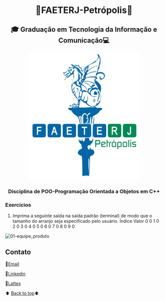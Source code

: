 <h1 align="center"><a name="back-to-top"></a> 🐲FAETERJ-Petrópolis🐲</h1> 

<h2   align="center">🎓
    Graduação em Tecnologia da Informação e Comunicação💻</h2>
 <p align="center">
    <a href="https://github.com/marcosbarker/Exerc.-de-Prog.-Arranjos">
        <img src="https://github.com/marcosbarker/Exerc.-de-Prog.-Arranjo/blob/main/img/faeterj-logo.jpg" alt="faeterj-logo">
    </a>
    </p>
<h3 align="center">
    Disciplina de POO-Programação Orientada a Objetos em C++</h3>


### Exercícios





1. Imprima a seguinte saída na saída padrão (terminal) de modo que o tamanho do arranjo seja especificado pelo usuário.
    Índice Valor
      0 		  0
      1           0
      2           0
      3           0
      4           0
      5           0
      6           0
      7           0
      8           0
      9           0
    

  ![01-equipe_produto]()







## Contato

:e-mail:[Email](pgomes@faeterj-petropolis.edu.br)

:link:[Linkedin](https://www.linkedin.com/in/marcos-paulo-marques-corr%C3%AAa-gomes-2794271b0/)

:link:[Lattes](https://wwws.cnpq.br/cvlattesweb/PKG_MENU.menu?f_cod=A4769AB5DE3FCB49D83423E88118FAB5#)



⬆️ [Back to top](#back-to-top)⬆️ 















